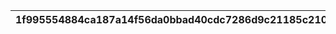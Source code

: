 |1f995554884ca187a14f56da0bbad40cdc7286d9c21185c2108ad00eab600a75|8f199f76f169c1c4f78c7e591a3c93e5996ca22196d9e1fed1aeb28f2f3075d0|3e59a6c17a59cb940e0dcb6a39b3d3b27a9ebd1b4e2b8c9995bdd8764e75bddc|0b587603c85d49f04222600df2711d14008b751371a3c0c8b721bedc9d610317|ecdd10f247aed2b0c6d8aba8979cee7527ce0da580e126553971f0854587948d|96b1894c1f62949d1bfd77771b9dd9224b9682a468c221a3209ead1afd4d3901|f943cd1050717d673b05346c166ede71cc86f4de4b3df6a2a0f5c43a792f2858|e69c12ae5391e2d7325ec355ae63846456316c4320dc12751021b4e1af28e69e|d0da6aad5cc7d4744d6eb1a72248653f6bd0d69de3151455eeb9e2de1acb07c9|f125c085425f0aff101c4235f6fc5851a5cbb4f55d7db0d9dd4480379199f4e7|a4eba4d309e5f2fb3ab074500a0fb9ed7d6efdf5386e810e9f2dada4c8a33918|
| --- | --- | --- | --- | --- | --- | --- | --- | --- | --- | --- |